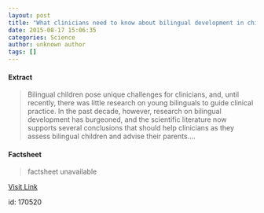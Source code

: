 ```yaml
---
layout: post
title: "What clinicians need to know about bilingual development in children"
date: 2015-08-17 15:06:35
categories: Science
author: unknown author
tags: []
---
```



#### Extract
>Bilingual children pose unique challenges for clinicians, and, until recently, there was little research on young bilinguals to guide clinical practice. In the past decade, however, research on bilingual development has burgeoned, and the scientific literature now supports several conclusions that should help clinicians as they assess bilingual children and advise their parents....

#### Factsheet
>factsheet unavailable

[Visit Link](http://www.sciencedaily.com/releases/2015/08/150817110635.htm)

id:  170520
